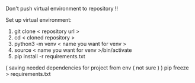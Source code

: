 Don't push virtual environment to repository !! 

Set up virtual environment:
1) git clone < repository url >
2) cd < cloned repository >
3) python3 -m venv < name you want for venv >
4) source < name you want for venv >/bin/activate
5) pip install -r requirements.txt

( saving needed dependencies for project from env ( not sure ) )
pip freeze > requirements.txt
